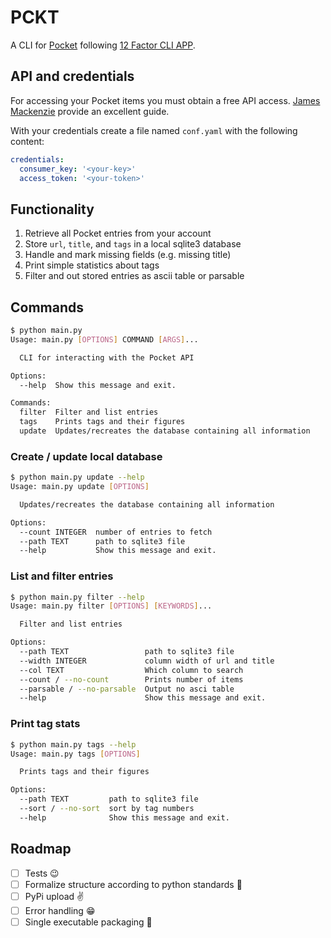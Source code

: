 # PCKT

A CLI for [Pocket](https://getpocket.com/) following [12 Factor CLI APP](https://medium.com/@jdxcode/12-factor-cli-apps-dd3c227a0e46).

## API and credentials

For accessing your Pocket items you must obtain a free API access. [James Mackenzie](https://www.jamesfmackenzie.com/getting-started-with-the-pocket-developer-api/) provide an excellent guide.

With your credentials create a file named `conf.yaml` with the following content:

```yaml
credentials:
  consumer_key: '<your-key>'
  access_token: '<your-token>'
```

## Functionality

1. Retrieve all Pocket entries from your account
1. Store `url`, `title`, and `tags` in a local sqlite3 database
1. Handle and mark missing fields (e.g. missing title)
1. Print simple statistics about tags
1. Filter and out stored entries as ascii table or parsable

## Commands

```bash
$ python main.py
Usage: main.py [OPTIONS] COMMAND [ARGS]...

  CLI for interacting with the Pocket API

Options:
  --help  Show this message and exit.

Commands:
  filter  Filter and list entries
  tags    Prints tags and their figures
  update  Updates/recreates the database containing all information
```

### Create / update local database
```bash
$ python main.py update --help
Usage: main.py update [OPTIONS]

  Updates/recreates the database containing all information

Options:
  --count INTEGER  number of entries to fetch
  --path TEXT      path to sqlite3 file
  --help           Show this message and exit.
```

### List and filter entries

```bash
$ python main.py filter --help
Usage: main.py filter [OPTIONS] [KEYWORDS]...

  Filter and list entries

Options:
  --path TEXT                 path to sqlite3 file
  --width INTEGER             column width of url and title
  --col TEXT                  Which column to search
  --count / --no-count        Prints number of items
  --parsable / --no-parsable  Output no asci table
  --help                      Show this message and exit.
```

### Print tag stats

```bash
$ python main.py tags --help
Usage: main.py tags [OPTIONS]

  Prints tags and their figures

Options:
  --path TEXT         path to sqlite3 file
  --sort / --no-sort  sort by tag numbers
  --help              Show this message and exit.
```

## Roadmap

- [ ] Tests :wink:
- [ ] Formalize structure according to python standards :cop:
- [ ] PyPi upload :v:
- [ ] Error handling :grin:
- [ ] Single executable packaging :100:
